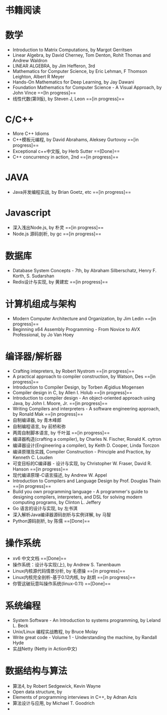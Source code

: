 # 书籍阅读

数学
===
- Introduction to Matrix Computations, by Margot Gerritsen
- Linear Algebra, by David Cherney, Tom Denton, Rohit Thomas and Andrew Waldron
- LINEAR ALGEBRA, by Jim Hefferon, 3rd
- Mathematics for Computer Science, by Eric Lehman, F Thomson Leighton, Albert R Meyer
- Hands-On Mathematics for Deep Learning, by Jay Dawani
- Foundation Mathematics for Computer Science - A Visual Approach,  by John Vince  ==[In progress]==
- 线性代数(第9版), by Steven J, Leon ==[in progress]==

C/C++
===
- More C++ Idioms
- C++模板元编程, by David Abrahams, Aleksey Gurtovoy ==[in progress]==
- Exceptional c++中文版, by Herb Sutter ==[Done]==
- C++ concurrency in action, 2nd  ==[in progress]==


JAVA
===
- Java并发编程实战, by Brian Goetz, etc ==[in progress]==

Javascript
===
- 深入浅出Node.js,  by 朴灵 ==[in progress]==
- Node.js 源码剖析, by gc ==[in progress]==

数据库
===
- Database System Concepts - 7th, by Abraham Silberschatz, Henry F. Korth, S. Sudarshan
- Redis设计与实现, by 黄建宏 ==[in progress]==


计算机组成与架构
===
- Modern Computer Architecture and Organization, by Jim Ledin ==[in progress]==
- Beginning x64 Assembly Programming - From Novice to AVX Professional, by Jo Van Hoey


编译器/解析器
===
- Crafting intepreters, by Robert Nystrom ==[in progress]==
- A practical approach to compiler construction, by Watson, Des ==[in progress]==
- Introduction to Compiler Design, by Torben Ægidius Mogensen
- Compiler design in C, by Allen I. Holub ==[in progress]==
- Introduction to compiler design - An object-oriented approach using Java, by John I. Moore, Jr. ==[in progress]==
- Writing Compilers and interpreters - A software engineering approach, by Ronald Mak ==[in progress]==
- 自制编译器, by 青木峰郎
- 自制编程语言, by 前桥和弥
- 两周自制脚本语言, by 千叶滋 ==[in progress]==
- 编译器构造(crafting a compiler), by Charles N. Fischer, Ronald K. cytron
- 编译器设计(Engineering a compiler), by Keith D. Cooper, Linda Torczon
- 编译原理及实践, Compiler Construction - Principle and Practice, by Kenneth C. Louden
- 可变目标的C编译器 - 设计与实现, by Christopher W. Fraser, David R. Hanson ==[in progress]==
- 现代编译原理-C语言描述,  by Andrew W. Appel
- Introduction to Compilers and Language Design by Prof. Douglas Thain ==[in progress]==
- Build you own programming language - A programmer's guide to designing compilers, interpreters, and DSL for solving modern computing programs, by Clinton L. Jeffery
- Go 语言的设计与实现, by 左书淇
- 深入解析Java编译器源码剖析与实例详解, by 马智
- Python源码剖析, by 陈儒 ==[Done]==

操作系统
===
- xv6 中文文档 ==[Done]==
- 操作系统：设计与实现(上), by Andrew S. Tanenbaum
- Linux内核源代码情景分析, by 毛德操  ==[in progress]==
- Linux内核完全剖析-基于0.12内核, by 赵炯 ==[in progress]==
- 你管这破玩意叫操作系统(linux-0.11) ==[Done]==

系统编程
===
- System Software - An Introduction to systems programming, by Leland L. Beck
- Unix/Linux 编程实战教程, by Bruce Molay
- Write great code - Volume 1 - Understanding the machine, by Randall Hyde
- 实战Netty (Netty  in Action中文)

数据结构与算法
===
- 算法4, by Robert Sedgewick, Kevin Wayne
- Open data structure, by
- Elements of programming interviews in C++, by Adnan Azis
- 算法设计与应用, by Michael T. Goodrich
-
